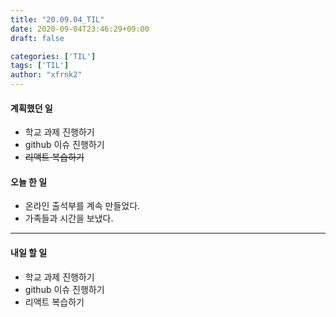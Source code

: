 ```yaml
---
title: "20.09.04_TIL"
date: 2020-09-04T23:46:29+09:00
draft: false

categories: ['TIL']
tags: ['TIL']
author: "xfrnk2"
---
```

#### 계획했던 일
+ 학교 과제 진행하기
+ github 이슈 진행하기
+ ~~리액트 복습하기~~

#### 오늘 한 일
+ 온라인 출석부를 계속 만들었다. 
+ 가족들과 시간을 보냈다.
---   
#### 내일 할 일 
+ 학교 과제 진행하기
+ github 이슈 진행하기
+ 리액트 복습하기